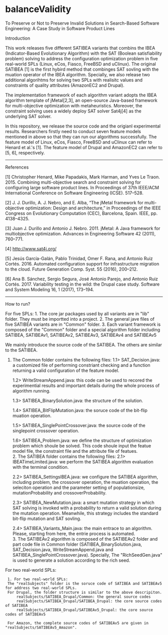 # balanceValidity
To Preserve or Not to Preserve Invalid Solutions in Search-Based Software Engineering: A Case Study in Software Product Lines

Introduction

This work releases five different SATIBEA variants that combins the IBEA (Indicator-Based Evolutionary Algorithm)
with the SAT (Boolean satisfiability problem) solving to address the configuration optimization problem 
in five real-world SPLs (Linux, eCos, Fiasco, FreeBSD and uClinux). 
The original SATIBEA [1] is the first hybird method that combinges SAT sovling with the muation operator of the IBEA algorithm.
Specially, we also release two additional algorihtms for solving two SPLs
with realisitc values and constraints of quality attributes (AmazonEC2 and Drupal).

The implementation framework of each algorithm variant adopts the IBEA algorithm template
of jMetal[2,3], an open-source Java-based framework for multi-objective optimization with metaheuristics.
Moreover, the constraint solving uses a widely deploy SAT solver Sat4j[4] as the underlying SAT solver.

In this repository, we release the source code and the origianl experimental results. 
Researchers firstly need to conduct seven feature models mentioned in above so that they can run our algorithms successfully. 
The feature model of Linux, eCos, Fiasco, FreeBSD and uClinux can refer to Henard et al.'s [1].
The feature model of Drupal and AmazonEC2 can refer to [5, 6], respectively.

---------------------------------------------------------------------------------------------------------------
References

[1] Christopher Henard, Mike Papadakis, Mark Harman, and Yves Le Traon. 2015. Combining multi-objective search and constraint solving for configuring large software product lines. In Proceedings of 37th IEEE/ACM International Conference on Software Engineering (ICSE). 517–528.

[2] J. J. Durillo, A. J. Nebro, and E. Alba, “The jMetal framework for multi-objective optimization: Design and architecture,” in Proceedings of the IEEE Congress on Evolutionary Computation (CEC), Barcelona, Spain. IEEE, pp. 4138–4325.

[3] Juan J. Durillo and Antonio J. Nebro. 2011. jMetal: A Java framework for multiobjective optimization. Advances in Engineering Software 42 (2011), 760–771.

[4] http://www.sat4j.org/

[5] Jesús García-Galán, Pablo Trinidad, Omer F. Rana, and Antonio Ruiz Cortés. 2016. Automated configuration support for infrastructure migration to the cloud. Future Generation Comp. Syst. 55 (2016), 200–212.

[6] Ana B. Sánchez, Sergio Segura, José Antonio Parejo, and Antonio Ruiz Cortés. 2017. Variability testing in the wild: the Drupal case study. Software and System Modeling 16, 1 (2017), 173–194.

---------------------------------------------------------------------------------------------------------------


How to run?

For five SPLs:
        1. The core jar packages used by all variants are in "lib" folder. They must be importted into a project.
	2. The general jave files of five SATIBEA variants are in "Common" folder.
	3. Each variant framework is composed of the "Common" folder and a special algorithm folder including SATIBEA, SATIBEAv1, SATIBEAv2, SATIBEAv3, SATIBEAv4 and SATIBEAv5

We mainly introduce the source code of the SATIBEA. The others are similar to the SATIBEA.
   1. The Common folder contains the following files:
          1.1> SAT_Decision.java: a customized file of performing constriant checking and a function returning a valid configuration of the feature model.				
	  
	  1.2> WriteStreamAppend.java: this code can be used to recored the experimential results and 
                                  important details during the whole process of algorithm running.
	  
	  1.3> SATIBEA_BinarySolution.java: the structure of the solution.					
	  
	  1.4> SATIBEA_BitFlipMutation.java: the soruce code of the bit-flip muation operation.
	  
	  1.5> SATIBEA_SinglePointCrossover.java: the source code of the singlepoint crossover operation.
	  
	  1.6> SATIBEA_Problem.java: we define the structure of optimization problem which shoule be solved.
				This code shoule input the featue model file, the constraint file and the attribute file of featues.			
    2. The SATIBEA folder contains the following files:
	  2.1> IBEATimeLimited.java: we perform the SATIBEA algorithm evaluation with the terminal condition.
	  
	  2.2> SATIBEA_SettingsIBEA.java: we configure the SATIBEA algorithm, 
					including problem, the crossover operation, the muation operation, 
                                        the seleciton operation and the parameter setting of populationsize, 
                                        mutationProbability and crossoverProbability. 
	  
	  2.3> SATIBEA_NewMutation.java: a smart mutation strategy 
					in which SAT solving is invoked with a probability to return a valid 
                                        solution during the mutation operation. Meanwhile, this strategy includes 
                                        the standard bit-flip mutation and SAT sovling.
	  
	  2.4> SATIBEA_Variants_Main.java: the main entrace to an algorithm. 
					Please, starting from here, the entrie process is automated.					
     3. The SATIBEAv2 algorithm is composed of the SATIBEAv2 folder and part code file in Common folder (SATIBEA_BinarySolution.java, SAT_Decision.java, WriteStreamAppend.java and SATIBEA_SinglePointCrossover.java). Specially, The "RichSeedGen.java" is used to generate a solution according to the rich seed.


For two real-world SPLs:

     1. For two real-world SPLs:
	 The "realSubjects" folder is the soruce code of SATIBEA and SATIBEAv5 for address two real-world SPLs.
	 For Drupal, the folder structure is similar to the above descripiton.
		 realSubjects/SATIBEA_Drupal/Common: the general source codes
		 realSubjects/SATIBEA_Drupal/SATIBEA_Drupal: the core source codes of SATIBEA
		 realSubjects/SATIBEA_Drupal/SATIBEAv5_Drupal: the core source codes of SATIBEAv5

	 For Amazon, the complete source codes of SATIBEAv5 are given in "realSubjects/SATIBEAv5_Amazon".
